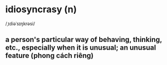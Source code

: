 # idiosyncrasy (n)

/ˌɪdiəˈsɪŋkrəsi/

## a person's particular way of behaving, thinking, etc., especially when it is unusual; an unusual feature (phong cách riêng)